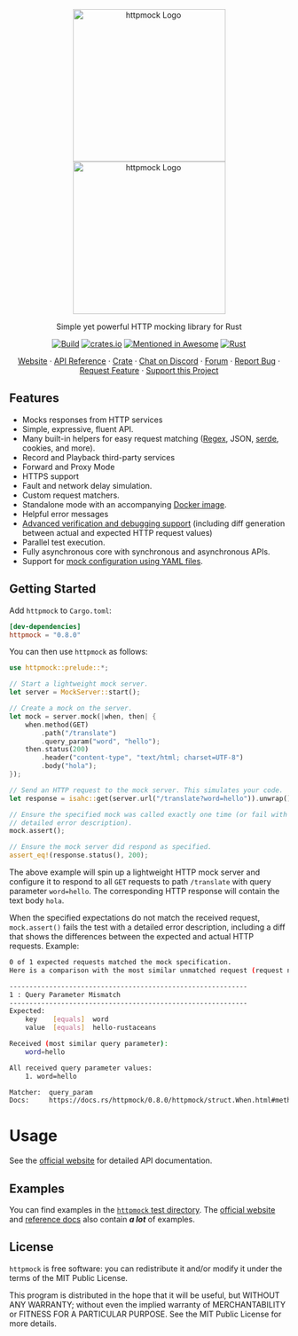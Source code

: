 <div align="center">
<img width="275" src="https://raw.githubusercontent.com/httpmock/httpmock/master/assets/logo-dark.svg#gh-dark-mode-only" alt="httpmock Logo"/>
<img width="275" src="https://raw.githubusercontent.com/httpmock/httpmock/master/assets/logo-light.svg#gh-light-mode-only" alt="httpmock Logo"/>
</div>

<p align="center">Simple yet powerful HTTP mocking library for Rust</p>
<div align="center">

[![Build](https://github.com/httpmock/httpmock/actions/workflows/build.yml/badge.svg)](https://github.com/httpmock/httpmock/actions/workflows/build.yml)
[![crates.io](https://img.shields.io/crates/d/httpmock.svg)](https://crates.io/crates/httpmock)
[![Mentioned in Awesome](https://raw.githubusercontent.com/httpmock/docs-assets/refs/heads/main/ab.svg)](https://github.com/rust-unofficial/awesome-rust#testing)
[![Rust](https://img.shields.io/badge/rust-1.81%2B-blue.svg?maxAge=3600)](https://github.com/rust-lang/rust/blob/master/RELEASES.md#version-1700-2023-06-01)

</div>

<p align="center">
    <a href="https://httpmock.rs">Website</a>
    ·
    <a href="https://docs.rs/httpmock/">API Reference</a>
    ·
    <a href="https://crates.io/crates/httpmock">Crate</a>
    ·
    <a href="https://discord.com/invite/7QzTfBUe">Chat on Discord</a>
    ·
 <a href="https://github.com/httpmock/httpmock/discussions">Forum</a>
    ·
    <a href="https://github.com/httpmock/httpmock/issues">Report Bug</a>
    ·
    <a href="https://github.com/httpmock/httpmock/issues">Request Feature</a>
    ·
    <a href="https://github.com/sponsors/httpmock">Support this Project</a>
</p>


## Features

* Mocks responses from HTTP services
* Simple, expressive, fluent API.
* Many built-in helpers for easy request matching ([Regex](https://docs.rs/regex/), JSON, [serde](https://crates.io/crates/serde), cookies, and more).
* Record and Playback third-party services
* Forward and Proxy Mode
* HTTPS support
* Fault and network delay simulation.
* Custom request matchers.
* Standalone mode with an accompanying [Docker image](https://hub.docker.com/r/httpmock/httpmock).
* Helpful error messages
* [Advanced verification and debugging support](https://alexliesenfeld.github.io/posts/mocking-http--services-in-rust/#creating-mocks) (including diff generation between actual and expected HTTP request values)
* Parallel test execution.
* Fully asynchronous core with synchronous and asynchronous APIs.
* Support for [mock configuration using YAML files](https://github.com/httpmock/httpmock/tree/master#file-based-mock-specification).

## Getting Started

Add `httpmock` to `Cargo.toml`:

```toml
[dev-dependencies]
httpmock = "0.8.0"
```

You can then use `httpmock` as follows:

```rust
use httpmock::prelude::*;

// Start a lightweight mock server.
let server = MockServer::start();

// Create a mock on the server.
let mock = server.mock(|when, then| {
    when.method(GET)
        .path("/translate")
        .query_param("word", "hello");
    then.status(200)
        .header("content-type", "text/html; charset=UTF-8")
        .body("hola");
});

// Send an HTTP request to the mock server. This simulates your code.
let response = isahc::get(server.url("/translate?word=hello")).unwrap();

// Ensure the specified mock was called exactly one time (or fail with a
// detailed error description).
mock.assert();

// Ensure the mock server did respond as specified.
assert_eq!(response.status(), 200);
```

The above example will spin up a lightweight HTTP mock server and configure it to respond to all `GET` requests
to path `/translate` with query parameter `word=hello`. The corresponding HTTP response will contain the text body
`hola`.

When the specified expectations do not match the received request, `mock.assert()` fails the test with a detailed error description, 
including a diff that shows the differences between the expected and actual HTTP requests. Example:

```bash
0 of 1 expected requests matched the mock specification.
Here is a comparison with the most similar unmatched request (request number 1):

------------------------------------------------------------
1 : Query Parameter Mismatch
------------------------------------------------------------
Expected:
    key    [equals]  word
    value  [equals]  hello-rustaceans

Received (most similar query parameter):
    word=hello

All received query parameter values:
    1. word=hello

Matcher:  query_param
Docs:     https://docs.rs/httpmock/0.8.0/httpmock/struct.When.html#method.query_param
```

# Usage

See the [official website](http://httpmock.rs) for detailed API documentation.

## Examples

You can find examples in the
[`httpmock` test directory](https://github.com/httpmock/httpmock/blob/master/tests/).
The [official website](http://httpmock.rs) and [reference docs](https://docs.rs/httpmock/) also contain _**a lot**_ of examples. 

## License

`httpmock` is free software: you can redistribute it and/or modify it under the terms of the MIT Public License.

This program is distributed in the hope that it will be useful, but WITHOUT ANY WARRANTY; without even the implied
warranty of MERCHANTABILITY or FITNESS FOR A PARTICULAR PURPOSE. See the MIT Public License for more details.
